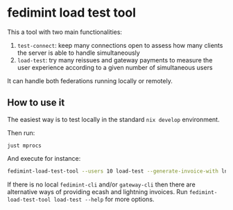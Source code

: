 # fedimint load test tool

This a tool with two main functionalities:

1) `test-connect`: keep many connections open to assess how many clients the server is able to handle simultaneously
2) `load-test`: try many reissues and gateway payments to measure the user experience according to a given number of simultaneous users

It can handle both federations running locally or remotely.

## How to use it

The easiest way is to test locally in the standard `nix develop` environment.

Then run:

```
just mprocs
```

And execute for instance:

```bash
fedimint-load-test-tool --users 10 load-test --generate-invoice-with ln-cli
```

If there is no local `fedimint-cli` and/or `gateway-cli` then there are alternative ways of providing ecash and lightning invoices. Run `fedimint-load-test-tool load-test --help` for more options.
